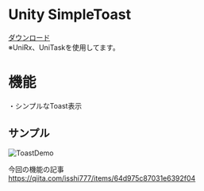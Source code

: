 # Unity SimpleToast
[ダウンロード](https://github.com/Isshi-777/Unity_SimpleToast/releases/tag/ver1.0.0)  
※UniRx、UniTaskを使用してます。

# 機能
・シンプルなToast表示

## サンプル
![ToastDemo](https://github.com/user-attachments/assets/89ad49a2-5ef4-47cf-a5aa-39575a888376)

今回の機能の記事  
https://qiita.com/isshi777/items/64d975c87031e6392f04
